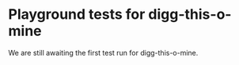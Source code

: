 # Playground tests for digg-this-o-mine
We are still awaiting the first test run for digg-this-o-mine.
